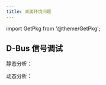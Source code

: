 ```yaml
---
title: 桌面环境问题
---
```


import GetPkg from '@theme/GetPkg';

## D-Bus 信号调试

静态分析：

<GetPkg name="d-feet" apt dnf pacman />

动态分析：

<GetPkg name="bustle" apt dnf pacman />

